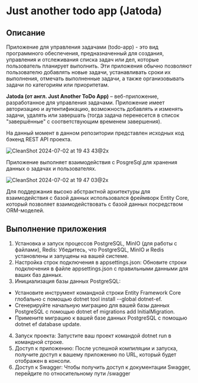 # Just another todo app (Jatoda)

## Описание 

Приложение для управления задачами (todo-app) - это вид программного обеспечения, предназначенный для создания, управления и отслеживания списка задач или дел, которые пользователь планирует выполнить. Эти приложения обычно позволяют пользователю добавлять новые задачи, устанавливать сроки их выполнения, отмечать выполненные задачи, а также организовывать задачи по категориям или приоритетам. 

**Jatoda (от англ. Just Another ToDo App)** – веб-приложение, разработанное для управления задачами. Приложение имеет авторизацию и аутентификацию, возможность добавлять и изменять задачи, удалять или завершать (тогда задача перенесется в список "завершённые" с соответствующим временем завершения).

На данный момент в данном репозитории представлен исходных код бэкенд REST API проекта.

![CleanShot 2024-07-02 at 19 43 43@2x](https://github.com/SergoGansta777/Jatoda/assets/98104790/3cc53b1d-524e-452e-a9ff-bcaa3d05e9ae)

Приложение выполняет взаимодействия с PosgreSql для хранения данных о задачах и пользователях.

![CleanShot 2024-07-02 at 19 47 03@2x](https://github.com/SergoGansta777/Jatoda/assets/98104790/e43fb9fc-6e91-49ae-9631-af57033442ca)

Для поддержания высоко абстрактной архитектуры для взаимодействия с базой данных использовался фреймворк Entity Core, который позволяет взаимодействовать с базой данных посредством ORM-моделей.

## Выполнение приложения

1. Установка и запуск процессов PostgreSQL, MinIO (для работы с файлами), Redis:
Убедитесь, что PostgreSQL, MinIO и Redis установлены и запущены на вашей системе.
2. Настройка строк подключения в appsettings.json:
Обновите строки подключения в файле appsettings.json с правильными данными для ваших баз данных.
3. Инициализация базы данных PostgreSQL:
  - Установите инструмент командной строки Entity Framework Core глобально с помощью dotnet tool install --global dotnet-ef.
  - Сгенерируйте начальную миграцию для вашей базы данных PostgreSQL с помощью dotnet ef migrations add InitialMigration.
  - Примените миграцию к вашей базе данных PostgreSQL с помощью dotnet ef database update.
4. Запуск проекта:
Запустите ваш проект командой dotnet run в командной строке.
5. Доступ к приложению:
После успешной компиляции и запуска, получите доступ к вашему приложению по URL, который будет отображен в консоли.
6. Доступ к Swagger:
Чтобы получить доступ к документации Swagger, перейдите по относительному пути /swagger
